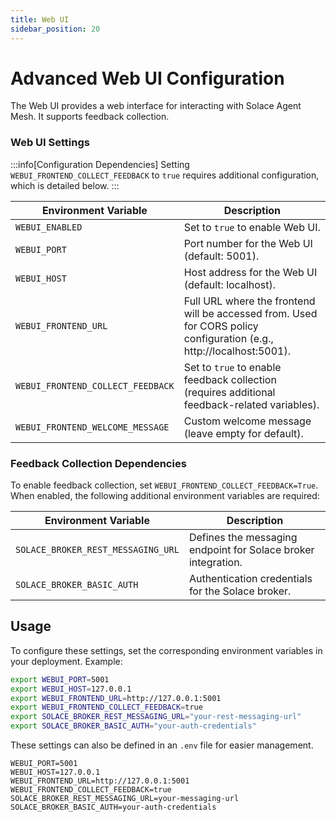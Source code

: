 ```yaml
---
title: Web UI
sidebar_position: 20
---
```

# Advanced Web UI Configuration

The Web UI provides a web interface for interacting with Solace Agent Mesh. It supports feedback collection.

### Web UI Settings

:::info[Configuration Dependencies]
Setting `WEBUI_FRONTEND_COLLECT_FEEDBACK` to `true` requires additional configuration, which is detailed below.
:::

| Environment Variable | Description |
|----------------------|-------------|
| `WEBUI_ENABLED` | Set to `true` to enable Web UI. |
| `WEBUI_PORT` | Port number for the Web UI (default: 5001). |
| `WEBUI_HOST` | Host address for the Web UI (default: localhost). |
| `WEBUI_FRONTEND_URL` | Full URL where the frontend will be accessed from. Used for CORS policy configuration (e.g., http://localhost:5001). |
| `WEBUI_FRONTEND_COLLECT_FEEDBACK` | Set to `true` to enable feedback collection (requires additional feedback-related variables). |
| `WEBUI_FRONTEND_WELCOME_MESSAGE` | Custom welcome message (leave empty for default). |

### Feedback Collection Dependencies

To enable feedback collection, set `WEBUI_FRONTEND_COLLECT_FEEDBACK=True`. When enabled, the following additional environment variables are required:

| Environment Variable | Description |
|----------------------|-------------|
| `SOLACE_BROKER_REST_MESSAGING_URL` | Defines the messaging endpoint for Solace broker integration. |
| `SOLACE_BROKER_BASIC_AUTH` | Authentication credentials for the Solace broker. |

## Usage

To configure these settings, set the corresponding environment variables in your deployment. Example:

```sh
export WEBUI_PORT=5001
export WEBUI_HOST=127.0.0.1
export WEBUI_FRONTEND_URL=http://127.0.0.1:5001
export WEBUI_FRONTEND_COLLECT_FEEDBACK=true
export SOLACE_BROKER_REST_MESSAGING_URL="your-rest-messaging-url"
export SOLACE_BROKER_BASIC_AUTH="your-auth-credentials"
```

These settings can also be defined in an `.env` file for easier management.

```
WEBUI_PORT=5001
WEBUI_HOST=127.0.0.1
WEBUI_FRONTEND_URL=http://127.0.0.1:5001
WEBUI_FRONTEND_COLLECT_FEEDBACK=true
SOLACE_BROKER_REST_MESSAGING_URL=your-messaging-url
SOLACE_BROKER_BASIC_AUTH=your-auth-credentials
```